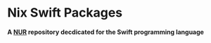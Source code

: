 # Nix Swift Packages

**A [NUR](https://github.com/nix-community/NUR) repository decdicated for the Swift programming language**

